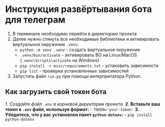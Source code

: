 # Инструкция развёртывания бота для телеграм

1. В терминале необходимо перейти в директорию проекта
2. Далее нужно стянуть все необходимые библиотеки и активировать виртуальное окружение `.venv`:
    - `python -m venv .venv`  -  создать виртуальное окружение
    - `.venv/bin/activate`  -  активировать ВО на Linux/MacOS (`.venv\Scripts\activate` на Windows)
    - `pip install -r misc/requirements.txt`  -  установить зависимости 
    - `pip list`  -  проверка установленных зависимостей
3. Запустить файл `run.py` при помощи интерпретатора Python.



## Как загрузить свой токен бота

*1. Создайте файл `.env` в корневой директории проекта.*
**2. Вставьте ваш токен в `.env` файл, используя формат:**
    - `TOKEN='your-token'`
**3. Убедитесь, что у вас установлен пакет `python-dotenv`:**
    - `pip install python-dotenv`

